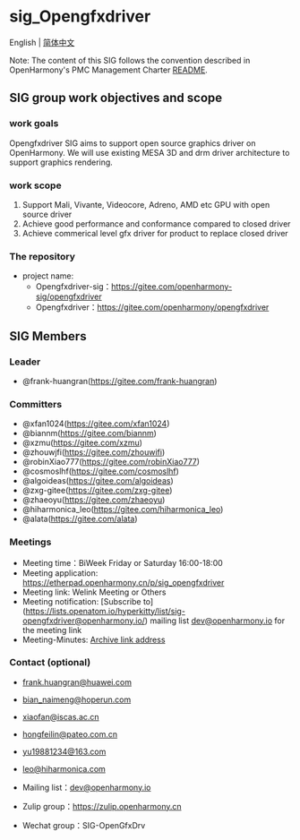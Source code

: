 # sig_Opengfxdriver
English | [简体中文](./sig_opengfxdriver_cn.md)

Note: The content of this SIG follows the convention described in OpenHarmony's PMC Management Charter [README](/zh/pmc.md).

## SIG group work objectives and scope

### work goals
Opengfxdriver SIG aims to support open source graphics driver on OpenHarmony. We will use existing MESA 3D and drm driver architecture to support graphics rendering. 

### work scope
1) Support Mali, Vivante, Videocore, Adreno, AMD etc GPU with open source driver
2) Achieve good performance and conformance compared to closed driver
3) Achieve commerical level gfx driver for product to replace closed driver

### The repository 
- project name:
  - Opengfxdriver-sig：https://gitee.com/openharmony-sig/opengfxdriver
  - Opengfxdriver：https://gitee.com/openharmony/opengfxdriver

## SIG Members

### Leader
- @frank-huangran(https://gitee.com/frank-huangran)

### Committers
- @xfan1024(https://gitee.com/xfan1024)
- @biannm(https://gitee.com/biannm)
- @xzmu(https://gitee.com/xzmu)
- @zhouwjfi(https://gitee.com/zhouwifi)
- @robinXiao777(https://gitee.com/robinXiao777)
- @cosmoslhf(https://gitee.com/cosmoslhf)
- @algoideas(https://gitee.com/algoideas)
- @zxg-gitee(https://gitee.com/zxg-gitee)
- @zhaeoyu(https://gitee.com/zhaeoyu)
- @hiharmonica_leo(https://gitee.com/hiharmonica_leo)
- @alata(https://gitee.com/alata)

### Meetings
 - Meeting time：BiWeek Friday or Saturday 16:00-18:00
 - Meeting application: https://etherpad.openharmony.cn/p/sig_opengfxdriver
 - Meeting link: Welink Meeting or Others
 - Meeting notification: [Subscribe to] (https://lists.openatom.io/hyperkitty/list/sig-opengfxdriver@openharmony.io/) mailing list dev@openharmony.io for the meeting link
 - Meeting-Minutes: [Archive link address](https://gitee.com/openharmony-sig/sig-content/tree/master/opengfxdriver/meetings)

### Contact (optional)
 - frank.huangran@huawei.com
 - bian_naimeng@hoperun.com
 - xiaofan@iscas.ac.cn
 - hongfeilin@pateo.com.cn
 - yu19881234@163.com
 - leo@hiharmonica.com

- Mailing list：dev@openharmony.io
- Zulip group：https://zulip.openharmony.cn
- Wechat group：SIG-OpenGfxDrv
